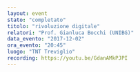 ```yaml
---
layout: event
stato: "completato"
titolo: "rivoluzione digitale"
relatori: "Prof. Gianluca Bocchi (UNIBG)"
data_evento: "2017-12-02"
ora_evento: "20:45"
luogo: "TNT Treviglio"
recording: https://youtu.be/GdanAMkPJPI
---
```

